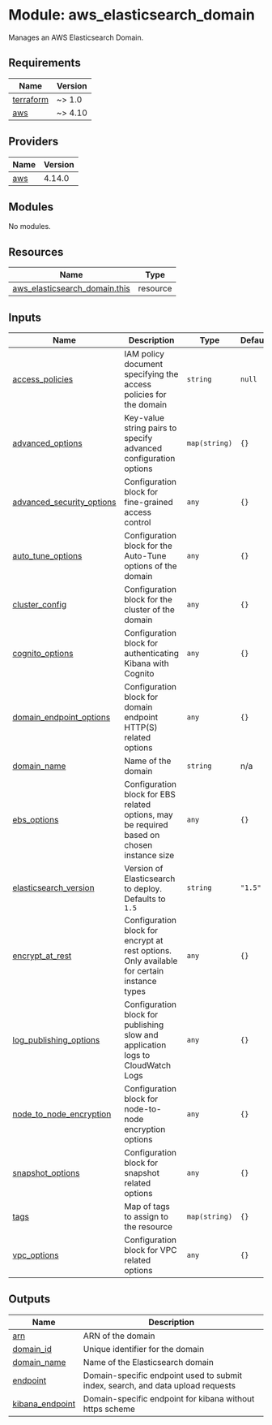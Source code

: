 # Module: aws_elasticsearch_domain

Manages an AWS Elasticsearch Domain.

<!-- BEGINNING OF PRE-COMMIT-TERRAFORM DOCS HOOK -->
## Requirements

| Name | Version |
|------|---------|
| <a name="requirement_terraform"></a> [terraform](#requirement\_terraform) | ~> 1.0 |
| <a name="requirement_aws"></a> [aws](#requirement\_aws) | ~> 4.10 |

## Providers

| Name | Version |
|------|---------|
| <a name="provider_aws"></a> [aws](#provider\_aws) | 4.14.0 |

## Modules

No modules.

## Resources

| Name | Type |
|------|------|
| [aws_elasticsearch_domain.this](https://registry.terraform.io/providers/hashicorp/aws/latest/docs/resources/elasticsearch_domain) | resource |

## Inputs

| Name | Description | Type | Default | Required |
|------|-------------|------|---------|:--------:|
| <a name="input_access_policies"></a> [access\_policies](#input\_access\_policies) | IAM policy document specifying the access policies for the domain | `string` | `null` | no |
| <a name="input_advanced_options"></a> [advanced\_options](#input\_advanced\_options) | Key-value string pairs to specify advanced configuration options | `map(string)` | `{}` | no |
| <a name="input_advanced_security_options"></a> [advanced\_security\_options](#input\_advanced\_security\_options) | Configuration block for fine-grained access control | `any` | `{}` | no |
| <a name="input_auto_tune_options"></a> [auto\_tune\_options](#input\_auto\_tune\_options) | Configuration block for the Auto-Tune options of the domain | `any` | `{}` | no |
| <a name="input_cluster_config"></a> [cluster\_config](#input\_cluster\_config) | Configuration block for the cluster of the domain | `any` | `{}` | no |
| <a name="input_cognito_options"></a> [cognito\_options](#input\_cognito\_options) | Configuration block for authenticating Kibana with Cognito | `any` | `{}` | no |
| <a name="input_domain_endpoint_options"></a> [domain\_endpoint\_options](#input\_domain\_endpoint\_options) | Configuration block for domain endpoint HTTP(S) related options | `any` | `{}` | no |
| <a name="input_domain_name"></a> [domain\_name](#input\_domain\_name) | Name of the domain | `string` | n/a | yes |
| <a name="input_ebs_options"></a> [ebs\_options](#input\_ebs\_options) | Configuration block for EBS related options, may be required based on chosen instance size | `any` | `{}` | no |
| <a name="input_elasticsearch_version"></a> [elasticsearch\_version](#input\_elasticsearch\_version) | Version of Elasticsearch to deploy. Defaults to `1.5` | `string` | `"1.5"` | no |
| <a name="input_encrypt_at_rest"></a> [encrypt\_at\_rest](#input\_encrypt\_at\_rest) | Configuration block for encrypt at rest options. Only available for certain instance types | `any` | `{}` | no |
| <a name="input_log_publishing_options"></a> [log\_publishing\_options](#input\_log\_publishing\_options) | Configuration block for publishing slow and application logs to CloudWatch Logs | `any` | `{}` | no |
| <a name="input_node_to_node_encryption"></a> [node\_to\_node\_encryption](#input\_node\_to\_node\_encryption) | Configuration block for node-to-node encryption options | `any` | `{}` | no |
| <a name="input_snapshot_options"></a> [snapshot\_options](#input\_snapshot\_options) | Configuration block for snapshot related options | `any` | `{}` | no |
| <a name="input_tags"></a> [tags](#input\_tags) | Map of tags to assign to the resource | `map(string)` | `{}` | no |
| <a name="input_vpc_options"></a> [vpc\_options](#input\_vpc\_options) | Configuration block for VPC related options | `any` | `{}` | no |

## Outputs

| Name | Description |
|------|-------------|
| <a name="output_arn"></a> [arn](#output\_arn) | ARN of the domain |
| <a name="output_domain_id"></a> [domain\_id](#output\_domain\_id) | Unique identifier for the domain |
| <a name="output_domain_name"></a> [domain\_name](#output\_domain\_name) | Name of the Elasticsearch domain |
| <a name="output_endpoint"></a> [endpoint](#output\_endpoint) | Domain-specific endpoint used to submit index, search, and data upload requests |
| <a name="output_kibana_endpoint"></a> [kibana\_endpoint](#output\_kibana\_endpoint) | Domain-specific endpoint for kibana without https scheme |
<!-- END OF PRE-COMMIT-TERRAFORM DOCS HOOK -->